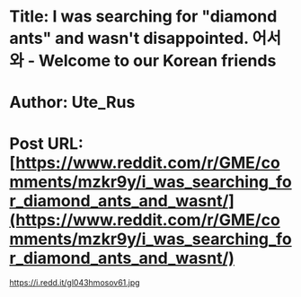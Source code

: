 # Title: I was searching for "diamond ants" and wasn't disappointed. 어서 와 - Welcome to our Korean friends
# Author: Ute_Rus
# Post URL: [https://www.reddit.com/r/GME/comments/mzkr9y/i_was_searching_for_diamond_ants_and_wasnt/](https://www.reddit.com/r/GME/comments/mzkr9y/i_was_searching_for_diamond_ants_and_wasnt/)


https://i.redd.it/gl043hmosov61.jpg